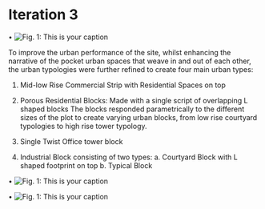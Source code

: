 # Iteration 3

•	![Fig. 1: This is your caption](imgs/3a.jpg)

To improve the urban performance of the site, whilst enhancing the narrative of the pocket urban spaces that weave in and out of each other, the urban typologies were further refined to create four main urban types:

1. Mid-low Rise Commercial Strip with Residential Spaces on top

2. Porous Residential Blocks: Made with a single script of overlapping L shaped blocks
The blocks responded parametrically to the different sizes of the plot to create varying urban blocks, from low rise courtyard typologies to high rise tower typology.

3. Single Twist Office tower block

4. Industrial Block consisting of two types:
a. Courtyard Block with L shaped footprint on top 
b. Typical Block




•	![Fig. 1: This is your caption](imgs/3c.jpg)



•	![Fig. 1: This is your caption](imgs/3b.jpg)


